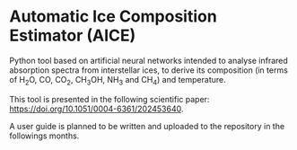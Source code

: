 # Automatic Ice Composition Estimator (AICE)

Python tool based on artificial neural networks intended to analyse infrared absorption spectra from interstellar ices, to derive its composition (in terms of H<sub>2</sub>O, CO, CO<sub>2</sub>, CH<sub>3</sub>OH, NH<sub>3</sub> and CH<sub>4</sub>) and temperature.

This tool is presented in the following scientific paper: 	https://doi.org/10.1051/0004-6361/202453640.

A user guide is planned to be written and uploaded to the repository in the followings months.
